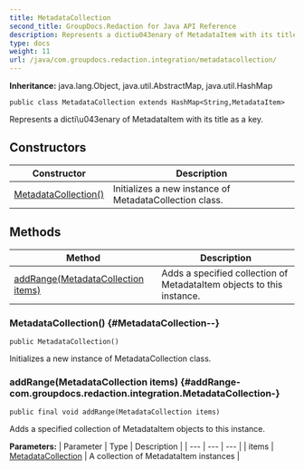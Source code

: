 ```yaml
---
title: MetadataCollection
second_title: GroupDocs.Redaction for Java API Reference
description: Represents a dictiu043enary of MetadataItem with its title as a key.
type: docs
weight: 11
url: /java/com.groupdocs.redaction.integration/metadatacollection/
---
```

**Inheritance:**
java.lang.Object, java.util.AbstractMap, java.util.HashMap
```
public class MetadataCollection extends HashMap<String,MetadataItem>
```

Represents a dicti\\u043enary of  MetadataItem  with its title as a key.
## Constructors

| Constructor | Description |
| --- | --- |
| [MetadataCollection()](#MetadataCollection--) | Initializes a new instance of MetadataCollection class. |
## Methods

| Method | Description |
| --- | --- |
| [addRange(MetadataCollection items)](#addRange-com.groupdocs.redaction.integration.MetadataCollection-) | Adds a specified collection of MetadataItem objects to this instance. |
### MetadataCollection() {#MetadataCollection--}
```
public MetadataCollection()
```


Initializes a new instance of MetadataCollection class.

### addRange(MetadataCollection items) {#addRange-com.groupdocs.redaction.integration.MetadataCollection-}
```
public final void addRange(MetadataCollection items)
```


Adds a specified collection of MetadataItem objects to this instance.

**Parameters:**
| Parameter | Type | Description |
| --- | --- | --- |
| items | [MetadataCollection](../../com.groupdocs.redaction.integration/metadatacollection) | A collection of MetadataItem instances |

